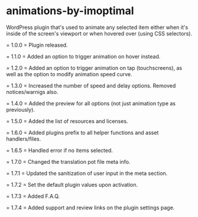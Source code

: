 # animations-by-imoptimal
WordPress plugin that's used to animate any selected item either when it's inside of the screen's viewport or when hovered over (using CSS selectors).

= 1.0.0 =
Plugin released.

= 1.1.0 =
Added an option to trigger animation on hover instead.

= 1.2.0 =
Added an option to trigger animation on tap (touchscreens), as well as the option to modify animation speed curve.

= 1.3.0 =
Increased the number of speed and delay options. Removed notices/warnigs also.

= 1.4.0 =
Added the preview for all options (not just animation type as previously).

= 1.5.0 =
Added the list of resources and licenses.

= 1.6.0 =
Added plugins prefix to all helper functions and asset handlers/files.

= 1.6.5 =
Handled error if no items selected.

= 1.7.0 =
Changed the translation pot file meta info.

= 1.7.1 =
Updated the sanitization of user input in the meta section.

= 1.7.2 =
Set the default plugin values upon activation.

= 1.7.3 =
Added F.A.Q.

= 1.7.4 =
Added support and review links on the plugin settings page.

